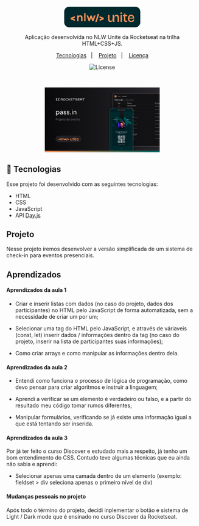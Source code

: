 <p align="center">
  <img alt="Logo NLW Expert - Rocketseat" src=".github/logo.png" width="200px" />
</p>

<p align="center">
Aplicação desenvolvida no NLW Unite da Rocketseat na trilha HTML+CSS+JS.
</p>

<p align="center">
  <a href="#-tecnologias">Tecnologias</a>&nbsp;&nbsp;&nbsp;|&nbsp;&nbsp;&nbsp;
  <a href="#-projeto">Projeto</a>&nbsp;&nbsp;&nbsp;|&nbsp;&nbsp;&nbsp;
  <a href="#memo-licença">Licença</a>
</p>

<p align="center">
  <img alt="License" src="https://img.shields.io/static/v1?label=license&message=MIT&color=F48F56&labelColor=00292E">
</p>

<br>

<p align="center">
  <img alt="Preview do projeto desenvolvido." src=".github/preview.png" width="60%">
</p>


## 🚀 Tecnologias

Esse projeto foi desenvolvido com as seguintes tecnologias:

- HTML
- CSS
- JavaScript
- API <a href="https://day.js.org/">Day.js</a>

## Projeto

Nesse projeto iremos desenvolver a versão simplificada de um sistema de check-in para eventos presenciais.

## Aprendizados

<h4>Aprendizados da aula 1</h4>

-  Criar e inserir listas com dados (no caso do projeto, dados dos participantes) no HTML pelo JavaScript de forma automatizada, sem a necessidade de criar um por um;

- Selecionar uma tag do HTML pelo JavaScript, e através de váriaveis (const, let) inserir dados / informações dentro da tag (no caso do projeto, inserir na lista de participantes suas informações);

- Como criar arrays e como manipular as informações dentro dela.

<h4>Aprendizados da aula 2</h4>

- Entendi como funciona o processo de lógica de programação, como devo pensar para criar algoritmos e instruir a linguagem;

- Aprendi a verificar se um elemento é verdadeiro ou falso, e a partir do resultado meu código tomar rumos diferentes;

- Manipular formulários, verificando se já existe uma informação igual a que está tentando ser inserida.

<h4>Aprendizados da aula 3</h4>
Por já ter feito o curso Discover e estudado mais a respeito, já tenho um bom entendimento do CSS. Contudo teve algumas técnicas que eu ainda não sabia e aprendi:

<br>

- Selecionar apenas uma camada dentro de um elemento (exemplo: fieldset > div seleciona apenas o primeiro nível de div)

<h4>Mudanças pessoais no projeto</h4>

Após todo o término do projeto, decidi inplementar o botão e sistema de Light / Dark mode que é ensinado no curso Discover da Rocketseat.


